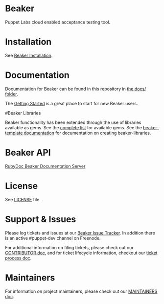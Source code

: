 # Beaker

Puppet Labs cloud enabled acceptance testing tool.

# Installation

See [Beaker Installation](docs/Beaker-Installation.md).

# Documentation

Documentation for Beaker can be found in this repository in [the docs/ folder](docs/README.md).

The [Getting Started](docs/How-To-Beaker.md) is a great place to start for new Beaker users.

#Beaker Libraries

Beaker functionality has been extended through the use of libraries available as gems. See the
[complete list](docs/Beaker-Libraries.md) for available gems. See the [beaker-template documentation](https://github.com/puppetlabs/beaker-template/blob/master/README.md) for documentation on creating beaker-libraries.

# Beaker API

[RubyDoc Beaker Documentation Server](http://rubydoc.info/github/puppetlabs/beaker/frames)

# License

See [LICENSE](LICENSE) file.

# Support & Issues

Please log tickets and issues at our [Beaker Issue Tracker](https://tickets.puppetlabs.com/issues/?jql=project%20%3D%20BKR).  In addition there is an active #puppet-dev channel on Freenode.

For additional information on filing tickets, please check out our [CONTRIBUTOR doc](CONTRIBUTING.md),
and for ticket lifecycle information, checkout our [ticket process doc](docs/meta/ticket_process.md).

# Maintainers

For information on project maintainers, please check out our [MAINTAINERS doc](MAINTAINERS.md).
